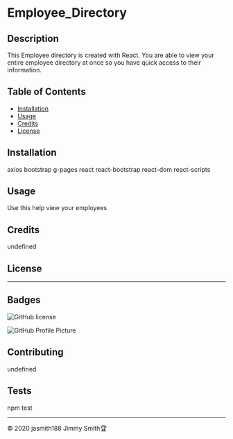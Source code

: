 # Employee_Directory



## Description 
This Employee directory is created with React.  You are able to view your entire employee directory at once so you have quick access to their information.


## Table of Contents 

* [Installation](#installation)
* [Usage](#usage)
* [Credits](#credits)
* [License](#license)


## Installation 
axios
bootstrap
g-pages
react
react-bootstrap
react-dom
react-scripts


## Usage 
Use this help view your employees


## Credits
undefined


## License


---

## Badges

![GitHub license](https://img.shields.io/badge/license-jshstsgdbd-blue.svg)

![GitHub Profile Picture](https://avatars3.githubusercontent.com/u/61388748?v=4)


## Contributing
undefined


## Tests
npm test



---
© 2020 jasmith188 Jimmy Smith🏆 